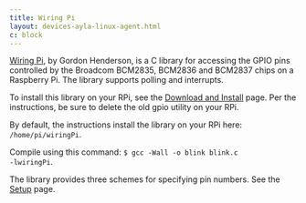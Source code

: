 ```yaml
---
title: Wiring Pi
layout: devices-ayla-linux-agent.html
c: block
---
```


[Wiring Pi](http://wiringpi.com/), by Gordon Henderson, is a C library for accessing the GPIO pins controlled by the Broadcom BCM2835, BCM2836 and BCM2837 chips on a Raspberry Pi. The library supports polling and interrupts.

To install this library on your RPi, see the [Download and Install](http://wiringpi.com/download-and-install/) page. Per the instructions, be sure to delete the old gpio utility on your RPi.

By default, the instructions install the library on your RPi here: <code>/home/pi/wiringPi</code>.

Compile using this command: <code>$ gcc -Wall -o blink blink.c -lwiringPi</code>.

The library provides three schemes for specifying pin numbers. See the [Setup](http://wiringpi.com/reference/setup/) page.

